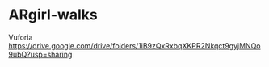 # ARgirl-walks
Vuforia
https://drive.google.com/drive/folders/1iB9zQxRxbqXKPR2Nkqct9gyjMNQo9ubQ?usp=sharing
